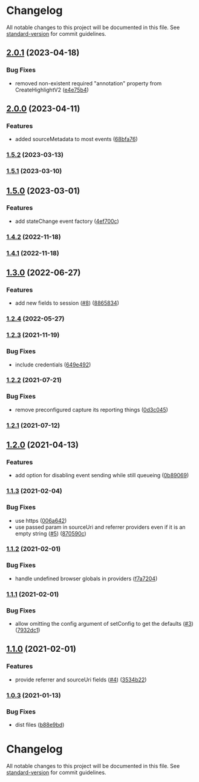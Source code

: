 # Changelog

All notable changes to this project will be documented in this file. See [standard-version](https://github.com/conventional-changelog/standard-version) for commit guidelines.

## [2.0.1](https://github.com/openstax/event-capture-client/compare/v2.0.0...v2.0.1) (2023-04-18)


### Bug Fixes

* removed non-existent required "annotation" property from CreateHighlightV2 ([e4e75b4](https://github.com/openstax/event-capture-client/commit/e4e75b4a003508b7ac56ed0505b79302d0bf82d7))

## [2.0.0](https://github.com/openstax/event-capture-client/compare/v1.5.2...v2.0.0) (2023-04-11)


### Features

* added sourceMetadata to most events ([68bfa76](https://github.com/openstax/event-capture-client/commit/68bfa7617e10acc87956b3f4838eb1f4c7d38cde))

### [1.5.2](https://github.com/openstax/event-capture-client/compare/v1.5.1...v1.5.2) (2023-03-13)

### [1.5.1](https://github.com/openstax/event-capture-client/compare/v1.5.0...v1.5.1) (2023-03-10)

## [1.5.0](https://github.com/openstax/event-capture-client/compare/v1.4.2...v1.5.0) (2023-03-01)


### Features

* add stateChange event factory ([4ef700c](https://github.com/openstax/event-capture-client/commit/4ef700c1baed50a0766083d4c14717de4ae90e08))

### [1.4.2](https://github.com/openstax/event-capture-client/compare/v1.4.1...v1.4.2) (2022-11-18)

### [1.4.1](https://github.com/openstax/event-capture-client/compare/v1.3.0...v1.4.1) (2022-11-18)

## [1.3.0](https://github.com/openstax/event-capture-client/compare/v1.2.4...v1.3.0) (2022-06-27)


### Features

* add new fields to session ([#8](https://github.com/openstax/event-capture-client/issues/8)) ([8865834](https://github.com/openstax/event-capture-client/commit/886583448e72a58d902dff50a19262d009bd0e60))

### [1.2.4](https://github.com/openstax/event-capture-client/compare/v1.2.3...v1.2.4) (2022-05-27)

### [1.2.3](https://github.com/openstax/event-capture-client/compare/v1.2.2...v1.2.3) (2021-11-19)


### Bug Fixes

* include credentials ([649e492](https://github.com/openstax/event-capture-client/commit/649e4928646d54e8cd6d63520133e9860295e812))

### [1.2.2](https://github.com/openstax/event-capture-client/compare/v1.2.1...v1.2.2) (2021-07-21)


### Bug Fixes

* remove preconfigured capture its reporting things ([0d3c045](https://github.com/openstax/event-capture-client/commit/0d3c045cb603a30e768f77501e67245f039bed59))

### [1.2.1](https://github.com/openstax/event-capture-client/compare/v1.2.0...v1.2.1) (2021-07-12)

## [1.2.0](https://github.com/openstax/event-capture-client/compare/v1.1.3...v1.2.0) (2021-04-13)


### Features

* add option for disabling event sending while still queueing ([0b89069](https://github.com/openstax/event-capture-client/commit/0b890698abeb4e0c947b487c9578006be4d97d6d))

### [1.1.3](https://github.com/openstax/event-capture-client/compare/v1.1.2...v1.1.3) (2021-02-04)


### Bug Fixes

* use https ([006a642](https://github.com/openstax/event-capture-client/commit/006a642c4d88edd57723011907d9281fb1d5cd18))
* use passed param in sourceUri and referrer providers even if it is an empty string ([#5](https://github.com/openstax/event-capture-client/issues/5)) ([870590c](https://github.com/openstax/event-capture-client/commit/870590c3343f26daf179f1659abaf5bad3f3067c))

### [1.1.2](https://github.com/openstax/event-capture-client/compare/v1.1.1...v1.1.2) (2021-02-01)


### Bug Fixes

* handle undefined browser globals in providers ([f7a7204](https://github.com/openstax/event-capture-client/commit/f7a720458bc35988b96983de2e1db5afc91ad7ab))

### [1.1.1](https://github.com/openstax/event-capture-client/compare/v1.1.0...v1.1.1) (2021-02-01)


### Bug Fixes

* allow omitting the config argument of setConfig to get the defaults ([#3](https://github.com/openstax/event-capture-client/issues/3)) ([7932dc1](https://github.com/openstax/event-capture-client/commit/7932dc1ce47a65ad1fc04293f6498b4b7ecd658d))

## [1.1.0](https://github.com/openstax/event-capture-client/compare/v1.0.3...v1.1.0) (2021-02-01)


### Features

* provide referrer and sourceUri fields ([#4](https://github.com/openstax/event-capture-client/issues/4)) ([3534b22](https://github.com/openstax/event-capture-client/commit/3534b22ea34edef444ff422a154e13dc24dd5e7d))

### [1.0.3](https://github.com/openstax/event-capture-client/compare/v1.0.2...v1.0.3) (2021-01-13)


### Bug Fixes

* dist files ([b88e9bd](https://github.com/openstax/event-capture-client/commit/b88e9bd12d8b7bd50e4c217d646990111c426d5a))

# Changelog

All notable changes to this project will be documented in this file. See [standard-version](https://github.com/conventional-changelog/standard-version) for commit guidelines.
